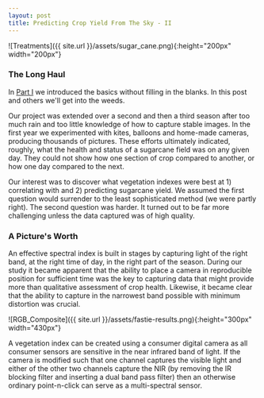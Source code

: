 ```yaml
---
layout: post
title: Predicting Crop Yield From The Sky - II
---
```


![Treatments]({{ site.url }}/assets/sugar_cane.png){:height="200px" width="200px"} 

### The Long Haul

In [Part I](https://geraldmc.github.io/2019/05/06/predicting-yield-1/) we introduced the basics without filling in the blanks. In this post and others we'll get into the weeds.

Our project was extended over a second and then a third season after too much rain and too little knowledge of how to capture stable images. In the first year we experimented with kites, balloons and home-made cameras, producing thousands of pictures. These efforts ultimately indicated, roughly, what the health and status of a sugarcane field was on any given day. They could not show how one section of crop compared to another, or how one day compared to the next.

Our interest was to discover what vegetation indexes were best at 1) correlating with and 2) predicting sugarcane yield. We assumed the first question would surrender to the least sophisticated method (we were partly right). The second question was harder. It turned out to be far more challenging unless the data captured was of high quality.

### A Picture's Worth

An effective spectral index is built in stages by capturing light of the right band, at the right time of day, in the right part of the season. During our study it became apparent that the ability to place a camera in reproducible position for sufficient time was the key to capturing data that might provide more than qualitative assessment of crop health. Likewise, it became clear that the ability to capture in the narrowest band possible with minimum distortion was crucial.

![RGB_Composite]({{ site.url }}/assets/fastie-results.png){:height="300px" width="430px"} 

A vegetation index can be created using a consumer digital camera as all consumer sensors are sensitive in the near infrared band of light. If the camera is modified such that one channel captures the visible light and either of the other two channels capture the NIR (by removing the IR blocking filter and inserting a dual band pass filter) then an otherwise ordinary point-n-click can serve as a multi-spectral sensor. 